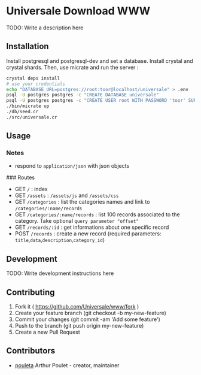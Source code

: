 # Universale Download WWW

TODO: Write a description here

## Installation

Install postgresql and postgresql-dev and set a database.
Install crystal and crystal shards.
Then, use micrate and run the server :
```sh
crystal deps install
# use your credentials
echo "DATABASE_URL=postgres://root:toor@localhost/universale" > .env
psql -U postgres postgres -c "CREATE DATABASE universale"
psql -U postgres postgres -c "CREATE USER root WITH PASSWORD 'toor' SUPERUSER;"
./bin/micrate up
./db/seed.cr
./src/universale.cr
```


## Usage

### Notes

- respond to ``application/json`` with json objects

### Routes

- GET ``/`` : index
- GET ``/assets`` : ``/assets/js`` and ``/assets/css``
- GET ``/categories`` : list the categories names and link to ``/categories/:name/records``
- GET ``/categories/:name/records`` : list 100 records associated to the category. Take optional ``query parameter "offset"``
- GET ``/records/:id`` : get informations about one specific record
- POST ``/records`` : create a new record (required parameters: ``title``,``data``,``description``,``category_id``)

## Development

TODO: Write development instructions here


## Contributing

1. Fork it ( https://github.com/Universale/www/fork )
2. Create your feature branch (git checkout -b my-new-feature)
3. Commit your changes (git commit -am 'Add some feature')
4. Push to the branch (git push origin my-new-feature)
5. Create a new Pull Request

## Contributors

- [pouleta](https://github.com/Nephos) Arthur Poulet - creator, maintainer
